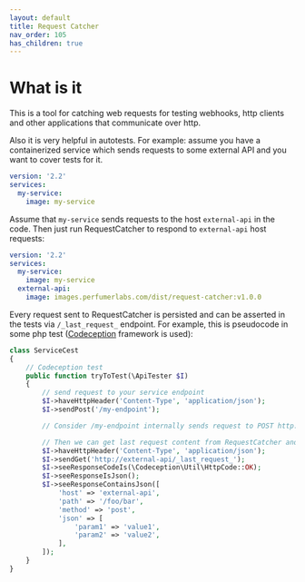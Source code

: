 ```yaml
---
layout: default
title: Request Catcher
nav_order: 105
has_children: true
---
```


What is it
==========

This is a tool for catching web requests for testing webhooks, http clients and other applications that communicate over http.

Also it is very helpful in autotests.
For example: assume you have a containerized service which sends requests to some external API and you want to cover tests for it.

```yml
version: '2.2'
services:
  my-service:
    image: my-service
```

Assume that `my-service` sends requests to the host `external-api` in the code.
Then just run RequestCatcher to respond to `external-api` host requests:

```yml
version: '2.2'
services:
  my-service:
    image: my-service
  external-api:
    image: images.perfumerlabs.com/dist/request-catcher:v1.0.0
```

Every request sent to RequestCatcher is persisted and can be asserted in the tests via `/_last_request_` endpoint.
For example, this is pseudocode in some php test ([Codeception](https://codeception.com/) framework is used):

```php
class ServiceCest
{
    // Codeception test
    public function tryToTest(\ApiTester $I)
    {
        // send request to your service endpoint
        $I->haveHttpHeader('Content-Type', 'application/json');
        $I->sendPost('/my-endpoint');

        // Consider /my-endpoint internally sends request to POST http://external-api/foo/bar with some json payload

        // Then we can get last request content from RequestCatcher and assert it
        $I->haveHttpHeader('Content-Type', 'application/json');
        $I->sendGet('http://external-api/_last_request_');
        $I->seeResponseCodeIs(\Codeception\Util\HttpCode::OK);
        $I->seeResponseIsJson();
        $I->seeResponseContainsJson([
            'host' => 'external-api',
            'path' => '/foo/bar',
            'method' => 'post',
            'json' => [
                'param1' => 'value1',
                'param2' => 'value2',
            ],
        ]);
    }
}
```